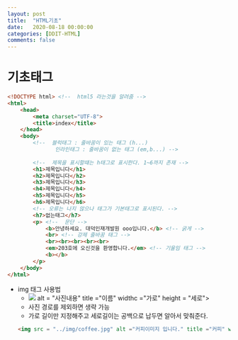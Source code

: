 ```yaml
---
layout: post
title:  "HTML기초"
date:   2020-08-18 00:00:00
categories: [DDIT-HTML]
comments: false
---
```

# 기초태그
```html
<!DOCTYPE html> <!--  html5 라는것을 알려줌 -->
<html>
	<head>
		<meta charset="UTF-8">
		<title>index</title>
	</head>
	<body>
		<!--  블럭태그 : 줄바꿈이 있는 태그 (h...) 
			   인라인태그 : 줄바꿈이 없는 태그 (em,b...) -->
			   
		<!--  제목을 표시할떄는 h태그로 표시한다. 1~6까지 존재 -->
		<h1>제목입니다</h1>
		<h2>제목입니다</h2>
		<h3>제목입니다</h3>
		<h4>제목입니다</h4>
		<h5>제목입니다</h5>
		<h6>제목입니다</h6>
		<!-- 오류는 나지 않으나 태그가 기본태그로 표시된다. -->
		<h7>없는태그</h7>
		<p> <!--  문단 -->
			<b>안녕하세요. 대덕인재개발원 ooo입니다.</b> <!-- 굵게 -->
			<br> <!-- 강제 줄바꿈 태그 -->
			<br><br><br><br><br>
			<em>203호에 오신것을 환영합니다.</em> <!-- 기울임 태그 -->
			<b></b>
		</p>		
	</body>
</html>
```
- img 태그 사용법
    - <img src = "사진 경로"> alt = "사진내용" title ="이름" widthc ="가로" height = "세로">
    - 사진 경로를 제외하면 생략 가능 
    - 가로 길이만 지정해주고 세로길이는 공백으로 납두면 알아서 맞춰준다.
    ```html
    <img src = "../img/coffee.jpg" alt ="커피이미지 입니다." title ="커피" width = "200px">
    ```
